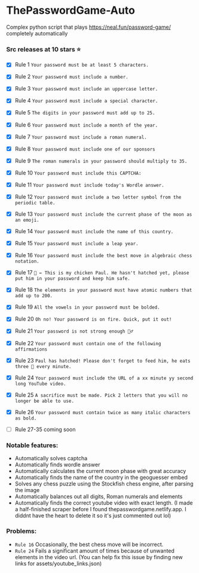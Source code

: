 # ThePasswordGame-Auto
Complex python script that plays https://neal.fun/password-game/ completely automatically
### Src releases at 10 stars ⭐

- [x] Rule 1 `Your password must be at least 5 characters.`
- [x] Rule 2 `Your password must include a number.`
- [x] Rule 3 `Your password must include an uppercase letter.`
- [x] Rule 4 `Your password must include a special character.`
- [x] Rule 5 `The digits in your password must add up to 25.`
- [x] Rule 6 `Your password must include a month of the year.`
- [x] Rule 7 `Your password must include a roman numeral.`
- [x] Rule 8 `Your password must include one of our sponsors`
- [x] Rule 9 `The roman numerals in your password should multiply to 35.`
- [x] Rule 10 `Your password must include this CAPTCHA:`
- [x] Rule 11 `Your password must include today's Wordle answer.`
- [x] Rule 12 `Your password must include a two letter symbol from the periodic table.`
- [x] Rule 13 `Your password must include the current phase of the moon as an emoji.`
- [x] Rule 14 `Your password must include the name of this country.`
- [x] Rule 15 `Your password must include a leap year.`
- [x] Rule 16 `Your password must include the best move in algebraic chess notation.`
- [x] Rule 17 `🥚 ← This is my chicken Paul. He hasn't hatched yet, please put him in your password and keep him safe.`
- [x] Rule 18 `The elements in your password must have atomic numbers that add up to 200.`
- [x] Rule 19 `All the vowels in your password must be bolded.`
- [x] Rule 20 `Oh no! Your password is on fire. Quick, put it out!`
- [x] Rule 21 `Your password is not strong enough 🏋️‍♂️`
- [x] Rule 22 `Your password must contain one of the following affirmations`
- [x] Rule 23 `Paul has hatched! Please don't forget to feed him, he eats three 🐛 every minute.`
- [x] Rule 24 `Your password must include the URL of a xx minute yy second long YouTube video.`
- [x] Rule 25 `A sacrifice must be made. Pick 2 letters that you will no longer be able to use.`
- [x] Rule 26 `Your password must contain twice as many italic characters as bold.`
- [ ] Rule 27-35 coming soon


### Notable features:
- Automatically solves captcha
- Automatically finds wordle answer
- Automatically calculates the current moon phase with great accuracy
- Automatically finds the name of the country in the geoguesser embed
- Solves any chess puzzle using the Stockfish chess engine, after parsing the image
- Automatically balances out all digits, Roman numerals and elements
- Automatically finds the correct youtube video with exact length. (I made a half-finished scraper before I found thepasswordgame.netlify.app. I diddnt have the heart to delete it so it's just commented out lol)


### Problems:
- `Rule 16` Occasionally, the best chess move will be incorrect.
- `Rule 24` Fails a significant amount of times because of unwanted elements in the video url. (You can help fix this issue by finding new links for assets/youtube_links.json)
